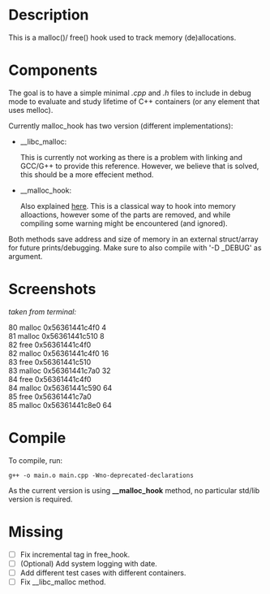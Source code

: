# Description 
This is a malloc()/ free() hook used to track memory (de)allocations.

# Components
The goal is to have a simple minimal _.cpp_  and _.h_ files to include in debug mode to evaluate and study lifetime of C++ containers (or any element that uses <memory> melloc).

Currently malloc_hook has two version (different implementations):
- __libc_malloc:

    This is currently not working as there is a problem with linking and GCC/G++ to provide this reference. However, we believe that is solved, this should be a more effecient method.

- __malloc_hook:

    Also explained [here](https://www.gnu.org/software/libc/manual/html_node/Hooks-for-Malloc.html). This is a classical way to hook into memory alloactions, however some of the parts are removed, and while compiling some warning might be encountered (and ignored).


Both methods save address and size of memory in an external struct/array for future prints/debugging. Make sure to also compile with '-D _DEBUG' as argument.

# Screenshots
_taken from terminal:_

80     malloc    0x56361441c4f0                     4                   
81     malloc    0x56361441c510                     8                   
82     free      0x56361441c4f0                     
82     malloc    0x56361441c4f0                     16                  
83     free      0x56361441c510                     
83     malloc    0x56361441c7a0                     32                  
84     free      0x56361441c4f0                     
84     malloc    0x56361441c590                     64                  
85     free      0x56361441c7a0                     
85     malloc    0x56361441c8e0                     64 


# Compile
To compile, run:
```
g++ -o main.o main.cpp -Wno-deprecated-declarations
```
As the current version is using **__malloc_hook** method, no particular std/lib version is required.

# Missing 
- [ ] Fix incremental tag in free_hook.
- [ ] \(Optional) Add system logging with date.
- [ ] Add different test cases with different containers.
- [ ] Fix __libc_malloc method.